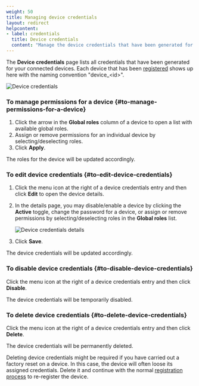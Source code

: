 ```yaml
---
weight: 50
title: Managing device credentials
layout: redirect
helpcontent:
- label: credentials
  title: Device credentials
  content: "Manage the device credentials that have been generated for your connected devices. Edit, disable, or delete device credentials as required or modify its permissions in the **Global roles** field."
---
```


The **Device credentials** page lists all credentials that have been generated for your connected devices. Each device that has been [registered](/device-management-application/registering-devices) shows up here with the naming convention "device_&lt;id&gt;".

![Device credentials](/images/users-guide/DeviceManagement/devmgmt-device-credentials.png)

### To manage permissions for a device {#to-manage-permissions-for-a-device}

1. Click the arrow in the **Global roles** column of a device to open a list with available global roles.
2. Assign or remove permissions for an individual device by selecting/deselecting roles.
3. Click **Apply**.

The roles for the device will be updated accordingly.

### To edit device credentials {#to-edit-device-credentials}

1. Click the menu icon at the right of a device credentials entry and then click **Edit** to open the device details.

2. In the details page, you may disable/enable a device by clicking the **Active** toggle, change the password for a device, or assign or remove permissions by selecting/deselecting roles in the **Global roles** list.

	![Device credentials details](/images/users-guide/DeviceManagement/devmgmt-device-credentials-details.png)

3. Click **Save**.

The device credentials will be updated accordingly.

### To disable device credentials {#to-disable-device-credentials}

Click the menu icon at the right of a device credentials entry and then click **Disable**.

The device credentials will be temporarily disabled.

### To delete device credentials {#to-delete-device-credentials}

Click the menu icon at the right of a device credentials entry and then click **Delete**.

The device credentials will be permanently deleted.

Deleting device credentials might be required if you have carried out a factory reset on a device. In this case, the device will often loose its assigned credentials. Delete it and continue with the normal [registration process](/device-management-application/registering-devices) to re-register the device.
